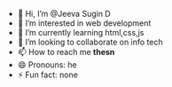 - 👋 Hi, I’m @Jeeva Sugin D
- 👀 I’m interested in web development
- 🌱 I’m currently learning html,css,js
- 💞️ I’m looking to collaborate on info tech
- 📫 How to reach me __thesn__
- 😄 Pronouns: he
- ⚡ Fun fact: none

<!---
Jeeva484/Jeeva484 is a ✨ special ✨ repository because its `README.md` (this file) appears on your GitHub profile.
You can click the Preview link to take a look at your changes.
--->
